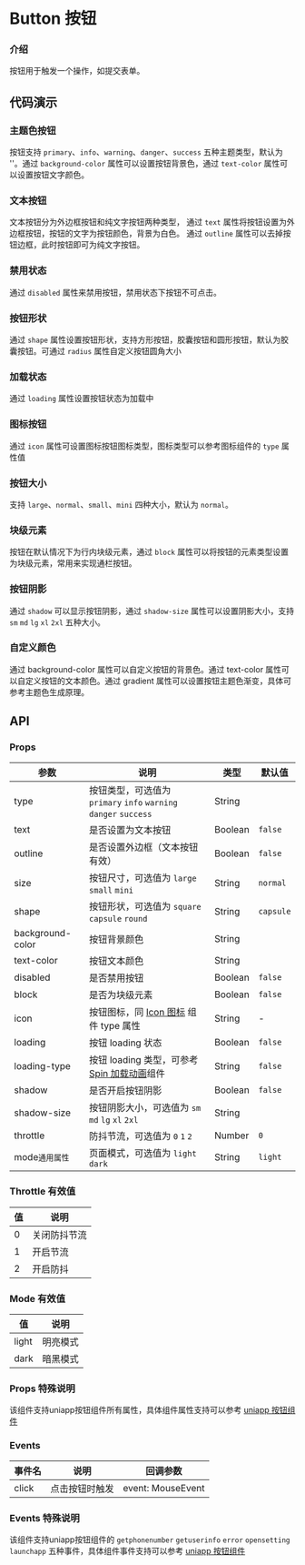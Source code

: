 # Button 按钮

### 介绍

按钮用于触发一个操作，如提交表单。

<!--@include: ./tips/introduce.md-->

## 代码演示

### 主题色按钮

按钮支持 `primary`、`info`、`warning`、`danger`、`success` 五种主题类型，默认为 ''。通过 `background-color` 属性可以设置按钮背景色，通过 `text-color` 属性可以设置按钮文字颜色。

<show-code />

### 文本按钮

文本按钮分为外边框按钮和纯文字按钮两种类型，
通过 `text` 属性将按钮设置为外边框按钮，按钮的文字为按钮颜色，背景为白色。
通过 `outline` 属性可以去掉按钮边框，此时按钮即可为纯文字按钮。

<show-code show-path="button/TextButton" />

### 禁用状态

通过 `disabled` 属性来禁用按钮，禁用状态下按钮不可点击。

<show-code show-path="button/DisabledButton" />

### 按钮形状

通过 `shape` 属性设置按钮形状，支持方形按钮，胶囊按钮和圆形按钮，默认为胶囊按钮。可通过 `radius` 属性自定义按钮圆角大小

<show-code show-path="button/ShapeButton" />

### 加载状态

通过 `loading` 属性设置按钮状态为加载中

<show-code show-path="button/LoadingButton" />

### 图标按钮

通过 `icon` 属性可设置图标按钮图标类型，图标类型可以参考图标组件的 `type` 属性值

<show-code show-path="button/IconButton" />

### 按钮大小

支持 `large`、`normal`、`small`、`mini` 四种大小，默认为 `normal`。

<show-code show-path="button/SizeButton" />

### 块级元素

按钮在默认情况下为行内块级元素，通过 `block` 属性可以将按钮的元素类型设置为块级元素，常用来实现通栏按钮。

<show-code show-path="button/BlockButton" />

### 按钮阴影

通过 `shadow` 可以显示按钮阴影，通过 `shadow-size` 属性可以设置阴影大小，支持 `sm` `md` `lg` `xl` `2xl` 五种大小。

<show-code show-path="button/ShadowButton" />

### 自定义颜色

通过 background-color 属性可以自定义按钮的背景色。通过 text-color 属性可以自定义按钮的文本颜色。通过 gradient 属性可以设置按钮主题色渐变，具体可参考主题色生成原理。

<show-code show-path="button/CustomColorButton" />

## API

### Props

| 参数     | 说明                                                         | 类型    | 默认值    |
| -------- | ------------------------------------------------------------ | ------- | --------- |
| type     | 按钮类型，可选值为 `primary` `info` `warning` `danger` `success` | String  |  |
| text     | 是否设置为文本按钮                                            | Boolean | `false`  |
| outline  | 是否设置外边框（文本按钮有效）                                 | Boolean | `false`  |
| size     | 按钮尺寸，可选值为 `large` `small` `mini`                        | String  | `normal`  |
| shape    | 按钮形状，可选值为 `square` `capsule` `round`                    | String  | `capsule` |
| background-color | 按钮背景颜色                  | String  |          |
| text-color | 按钮文本颜色                    | String  |  |
| disabled | 是否禁用按钮                                                 | Boolean | `false`   |
| block    | 是否为块级元素                                               | Boolean | `false`   |
| icon     | 按钮图标，同 <a href="icons">Icon 图标</a> 组件 type 属性                             | String  | -         |
| loading  | 按钮 loading 状态                                            | Boolean | `false`   |
| loading-type  | 按钮 loading 类型，可参考 <a href="spin">Spin 加载动画</a>组件 |String | `false`   |
| shadow  | 是否开启按钮阴影                                            | Boolean | `false`   |
| shadow-size | 按钮阴影大小，可选值为 `sm` `md` `lg` `xl` `2xl`        | String |    |
| throttle | 防抖节流，可选值为 `0` `1` `2`        | Number |  `0`  |
| mode`通用属性`      | 页面模式，可选值为 `light` `dark`                   | String  | `light`         |

### Throttle 有效值
| 值 | 说明 |
| ----- | ----- |
| 0 | 关闭防抖节流 |
| 1 | 开启节流 |
| 2 | 开启防抖 |

### Mode 有效值
| 值 | 说明 |
|----|------|
| light | 明亮模式 |
| dark | 暗黑模式 |

### Props 特殊说明

该组件支持uniapp按钮组件所有属性，具体组件属性支持可以参考 <a href="https://uniapp.dcloud.net.cn/component/button.html">uniapp 按钮组件</a>


### Events

| 事件名 | 说明           | 回调参数          |
| ------ | -------------- | ----------------- |
| click  | 点击按钮时触发 | event: MouseEvent |

### Events 特殊说明

该组件支持uniapp按钮组件的 `getphonenumber` `getuserinfo` `error` `opensetting` `launchapp` 五种事件，具体组件事件支持可以参考 <a href="https://uniapp.dcloud.net.cn/component/button.html#open-type-%E6%9C%89%E6%95%88%E5%80%BC">uniapp 按钮组件</a>
